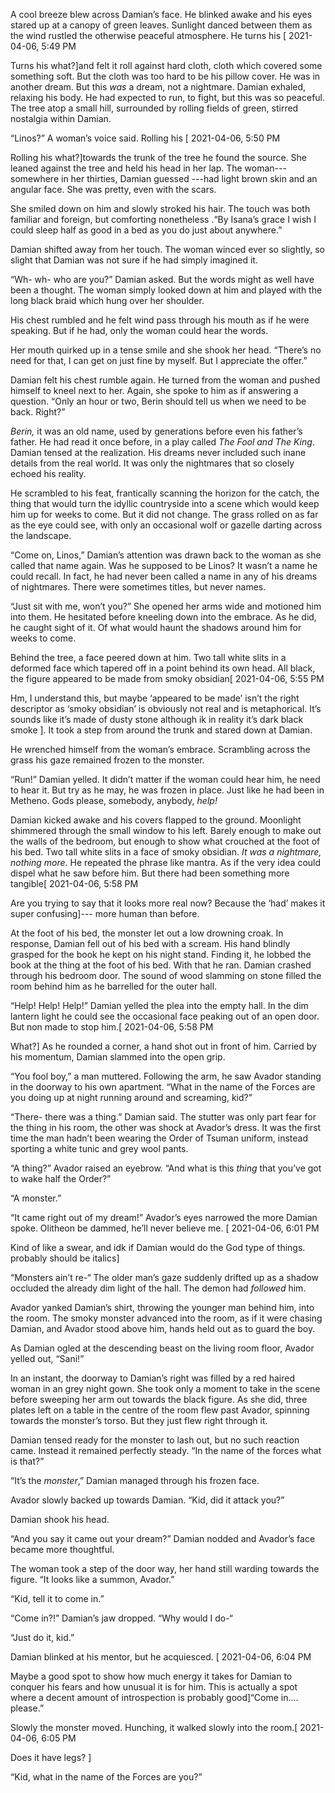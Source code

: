 A cool breeze blew across Damian’s face. He blinked awake and his eyes stared up at a canopy of green leaves. Sunlight danced between them as the wind rustled the otherwise peaceful atmosphere. He turns his \[ 2021-04-06, 5:49 PM

Turns his what?\]and felt it roll against hard cloth, cloth which covered some something soft. But the cloth was too hard to be his pillow cover. He was in another dream. But this *was* a dream, not a nightmare. Damian exhaled, relaxing his body. He had expected to run, to fight, but this was so peaceful. The tree atop a small hill, surrounded by rolling fields of green, stirred nostalgia within Damian. 

“Linos?” A woman’s voice said. Rolling his \[ 2021-04-06, 5:50 PM

Rolling his what?\]towards the trunk of the tree he found the source. She leaned against the tree and held his head in her lap. The woman---somewhere in her thirties, Damian guessed ---had light brown skin and an angular face. She was pretty, even with the scars.

She smiled down on him and slowly stroked his hair. The touch was both familiar and foreign, but comforting nonetheless .“By Isana’s grace I wish I could sleep half as good in a bed as you do just about anywhere.” 

Damian shifted away from her touch. The woman winced ever so slightly, so slight that Damian was not sure if he had simply imagined it. 

“Wh- wh- who are you?” Damian asked. But the words might as well have been a thought. The woman simply looked down at him and played with the long black braid which hung over her shoulder. 

His chest rumbled and he felt wind pass through his mouth as if he were speaking. But if he had, only the woman could hear the words. 

Her mouth quirked up in a tense smile and she shook her head. “There’s no need for that, I can get on just fine by myself. But I appreciate the offer.” 

Damian felt his chest rumble again. He turned from the woman and pushed himself to kneel next to her. Again, she spoke to him as if answering a question. “Only an hour or two, Berin should tell us when we need to be back. Right?” 

*Berin,* it was an old name, used by generations before even his father’s father. He had read it once before, in a play called  *The Fool and The King*. Damian tensed at the realization. His dreams never included such inane details from the real world. It was only the nightmares that so closely echoed his reality. 

He scrambled to his feat, frantically scanning the horizon for the catch, the thing that would turn the idyllic countryside into a scene which would keep him up for weeks to come. But it did not change. The grass rolled on as far as the eye could see, with only an occasional wolf or gazelle darting across the landscape. 

“Come on, Linos,” Damian’s attention was drawn back to the woman as she called that name again. Was he supposed to be Linos? It wasn’t a name he could recall. In fact, he had never been called a name in any of his dreams of nightmares. There were sometimes titles, but never names. 

“Just sit with me, won’t you?” She opened her arms wide and motioned him into them. He hesitated before kneeling down into the embrace. As he did, he caught sight of it. Of what would haunt the shadows around him for weeks to come. 

Behind the tree, a face peered down at him. Two tall white slits in a deformed face which tapered off in a point behind its own head. All black, the figure appeared to be made from smoky obsidian\[ 2021-04-06, 5:55 PM

Hm, I understand this, but maybe ‘appeared to be made’ isn’t the right descriptor as ‘smoky obsidian’ is obviously not real and is metaphorical. It’s sounds like it’s made of dusty stone although ik in reality it’s dark black smoke \]. It took a step from around the trunk and stared down at Damian. 

He wrenched himself from the woman’s embrace. Scrambling across the grass his gaze remained frozen to the monster. 

“Run!” Damian yelled. It didn’t matter if the woman could hear him, he need to hear it. But try as he may, he was frozen in place. Just like he had been in Metheno. Gods please, somebody, anybody, *help!* 

Damian kicked awake and his covers flapped to the ground. Moonlight shimmered through the small window to his left. Barely enough to make out the walls of the bedroom, but enough to show what crouched at the foot of his bed. Two tall white slits in a face of smoky obsidian. *It was a nightmare, nothing more*. He repeated the phrase like mantra. As if the very idea could dispel what he saw before him. But there had been something more tangible\[ 2021-04-06, 5:58 PM

Are you trying to say that it looks more real now? Because the ‘had’ makes it super confusing\]--- more human than before. 

At the foot of his bed, the monster let out a low drowning croak. In response, Damian fell out of his bed with a scream. His hand blindly grasped for the book he kept on his night stand. Finding it, he lobbed the book at the thing at the foot of his bed. With that he ran. Damian crashed through his bedroom door. The sound of wood slamming on stone filled the room behind him as he barrelled for the outer hall. 

“Help! Help! Help!” Damian yelled the plea into the empty hall. In the dim lantern light he could see the occasional face peaking out of an open door. But non made to stop him.\[ 2021-04-06, 5:58 PM

What?\] As he rounded a corner, a hand shot out in front of him. Carried by his momentum, Damian slammed into the open grip. 

“You fool boy,” a man muttered. Following the arm, he saw Avador standing in the doorway to his own apartment. “What in the name of the Forces are you doing up at night running around and screaming, kid?” 

“There- there was a thing.” Damian said. The stutter was only part fear for the thing in his room, the other was shock at Avador’s dress. It was the first time the man hadn’t been wearing the Order of Tsuman uniform, instead sporting a white tunic and grey wool pants. 

“A thing?” Avador raised an eyebrow. “And what is this *thing* that you’ve got to wake half the Order?” 

“A monster.” 

“It came right out of my dream!” Avador’s eyes narrowed the more Damian spoke. Olitheon be dammed, he’ll never believe me. \[ 2021-04-06, 6:01 PM

Kind of like a swear, and idk if Damian would do the God type of things. probably should be italics\]

“Monsters ain’t re-“ The older man’s gaze suddenly drifted up as a shadow occluded the already dim light of the hall. The demon had *followed* him.

Avador yanked Damian’s shirt, throwing the younger man behind him, into the room. The smoky monster advanced into the room, as if it were chasing Damian, and Avador stood above him, hands held out as to guard the boy.

As Damian ogled at the descending beast on the living room floor, Avador yelled out, “Sani!” 

In an instant, the doorway to Damian’s right was filled by a red haired woman in an grey night gown. She took only a moment to take in the scene before sweeping her arm out towards the black figure. As she did, three plates left on a table in the centre of the room flew past Avador, spinning towards the monster’s torso. But they just flew right through it.

Damian tensed ready for the monster to lash out, but no such reaction came. Instead it remained perfectly steady. “In the name of the forces what is that?” 

“It’s the *monster*,” Damian managed through his frozen face.

Avador slowly backed up towards Damian. “Kid, did it attack you?” 

Damian shook his head. 

“And you say it came out your dream?” Damian nodded and Avador’s face became more thoughtful.

The woman took a step of the door way, her hand still warding towards the figure. “It looks like a summon, Avador.”

“Kid, tell it to come in.” 

“Come in?!” Damian’s jaw dropped. “Why would I do-“  

“Just do it, kid.” 

Damian blinked at his mentor, but he acquiesced. \[ 2021-04-06, 6:04 PM

Maybe a good spot to show how much energy it takes for Damian to conquer his fears and how unusual it is for him. This is actually a spot where a decent amount of introspection is probably good\]“Come in.... please.” 

Slowly the monster moved. Hunching, it walked slowly into the room.\[ 2021-04-06, 6:05 PM

Does it have legs? \]

“Kid, what in the name of the Forces are you?”
